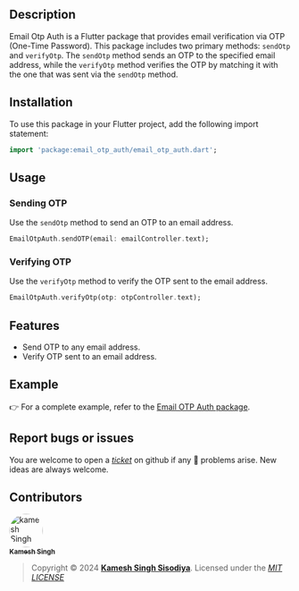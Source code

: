 ## Description

Email Otp Auth is a Flutter package that provides email verification via OTP (One-Time Password). This package includes two primary methods: `sendOtp` and `verifyOtp`. The `sendOtp` method sends an OTP to the specified email address, while the `verifyOtp` method verifies the OTP by matching it with the one that was sent via the `sendOtp` method.

## Installation

To use this package in your Flutter project, add the following import statement:

```dart
import 'package:email_otp_auth/email_otp_auth.dart';
```

## Usage

### Sending OTP

Use the `sendOtp` method to send an OTP to an email address.

```dart
EmailOtpAuth.sendOTP(email: emailController.text);
```

### Verifying OTP

Use the `verifyOtp` method to verify the OTP sent to the email address.

```dart
EmailOtpAuth.verifyOtp(otp: otpController.text);
```

## Features

- Send OTP to any email address.
- Verify OTP sent to an email address.

## Example

👉 For a complete example, refer to the [Email OTP Auth package](https://pub.dev/packages/email_otp_auth/example).

## Report bugs or issues

You are welcome to open a _[ticket](https://github.com/kamesh7773/email_otp_auth/issues)_ on github if any 🐞 problems arise. New ideas are always welcome.

## Contributors

<a href="https://github.com/kamesh7773"><img src="https://avatars.githubusercontent.com/u/88535029" width="60px;" alt="kamesh Singh" style="border-radius:50%"><br/><sub><b>Kamesh Singh</b></sub></a>

> Copyright © 2024 **[Kamesh Singh Sisodiya](https://github.com/kamesh7773)**. Licensed under the _[MIT LICENSE](https://github.com/kamesh7773/email_otp_auth/blob/main/LICENSE)_